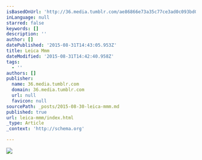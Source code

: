 ```yaml
---
isBasedOnUrl: 'http://36.media.tumblr.com/ae86866e73a35c77ce3ad0c093bd037f/tumblr_ntcnnkrjZB1qew4muo1_1280.jpg'
inLanguage: null
starred: false
keywords: []
description: ''
author: []
datePublished: '2015-08-31T14:43:05.953Z'
title: Leica Mmm
dateModified: '2015-08-31T14:42:40.958Z'
tags:
  - ''
authors: []
publisher:
  name: 36.media.tumblr.com
  domain: 36.media.tumblr.com
  url: null
  favicon: null
sourcePath: _posts/2015-08-30-leica-mmm.md
published: true
url: leica-mmm/index.html
_type: Article
_context: 'http://schema.org'

---
```

![](http://36.media.tumblr.com/ae86866e73a35c77ce3ad0c093bd037f/tumblr_ntcnnkrjZB1qew4muo1_1280.jpg)